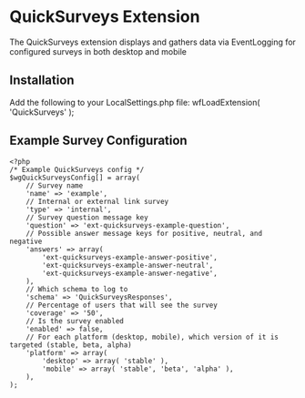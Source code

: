 QuickSurveys Extension
========================

The QuickSurveys extension displays and gathers data via EventLogging for configured surveys in both desktop and mobile

Installation
------------

Add the following to your LocalSettings.php file: wfLoadExtension( 'QuickSurveys' );

Example Survey Configuration
------------
```
<?php
/* Example QuickSurveys config */
$wgQuickSurveysConfig[] = array(
	// Survey name
	'name' => 'example',
	// Internal or external link survey
	'type' => 'internal',
	// Survey question message key
	'question' => 'ext-quicksurveys-example-question',
	// Possible answer message keys for positive, neutral, and negative
	'answers' => array(
		'ext-quicksurveys-example-answer-positive',
		'ext-quicksurveys-example-answer-neutral',
		'ext-quicksurveys-example-answer-negative',
	),
	// Which schema to log to
	'schema' => 'QuickSurveysResponses',
	// Percentage of users that will see the survey
	'coverage' => '50',
	// Is the survey enabled
	'enabled' => false,
	// For each platform (desktop, mobile), which version of it is targeted (stable, beta, alpha)
	'platform' => array(
		'desktop' => array( 'stable' ),
		'mobile' => array( 'stable', 'beta', 'alpha' ),
	),
);
```
